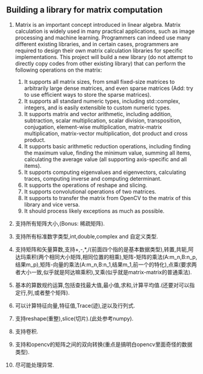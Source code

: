 <!--
 * @Organization: SUSTech
 * @Author: nanoseeds
 * @Date: 2020-05-07 10:09:50
 * @LastEditTime: 2020-05-11 22:55:06
 * @License: CC-BY-NC-SA_V4_0 or any later version 
 -->
## Building a library for matrix computation

1. Matrix is an important concept introduced in linear algebra. Matrix calculation is widely used in many practical applications, such as image processing and machine learning. Programmers can indeed use many different existing libraries, and in certain cases, programmers are required to design their own matrix calculation libraries for specific implementations. This project will build a new library (do not attempt to directly copy codes from other existing library) that can perform the following operations on the matrix:
    1.  It supports all matrix sizes, from small fixed-size matrices to arbitrarily large dense matrices, and even sparse matrices (Add: try to use efficient ways to store the sparse matrices).
    2.  It supports all standard numeric types, including std::complex, integers, and is easily extensible to custom numeric types.
    3.  It supports matrix and vector arithmetic, including addition, subtraction, scalar multiplication, scalar division, transposition, conjugation, element-wise multiplication, matrix-matrix multiplication, matrix-vector multiplication, dot product and cross product.
    4.  It supports basic arithmetic reduction operations, including finding the maximum value, finding the minimum value, summing all items, calculating the average value (all supporting axis-specific and all items).
    5.  It supports computing eigenvalues and eigenvectors, calculating traces, computing inverse and computing determinant.
    6.  It supports the operations of reshape and slicing.
    7.  It supports convolutional operations of two matrices.
    8.  It supports to transfer the matrix from OpenCV to the matrix of this library and vice versa.
    9.  It should process likely exceptions as much as possible.

1. 支持所有矩阵大小,(Bonus: 稀疏矩阵).

2. 支持所有标准数字类型,int,double,complex and 自定义类型.

3. 支持矩阵和矢量算数,支持+,-,*,/(前面四个指的是基本数据类型),转置,共轭,阿达玛乘积(两个相同大小矩阵,相同位置的相乘),矩阵-矩阵的乘法(A:m_n,B:n_p,结果m_p),矩阵-向量的乘法(A:m_n,B:n_1,结果m_1,前一个的特化),点乘(要求两者大小一致,似乎就是阿达嘛乘积),叉乘(似乎就是matrix-matrix的普通乘法).

4. 基本的算数规约运算,包括查找最大值,最小值,求和,计算平均值.(还要对可以指定行,列,或者整个矩阵).

5. 可以计算特征向量,特征值,Trace(迹),逆以及行列式.

6. 支持reshape(重整),slice(切片).(此处参考numpy).

7. 支持卷积.

8. 支持和opencv的矩阵之间的双向转换(重点是搞明白opencv里面奇怪的数据类型).

9.  尽可能处理异常.